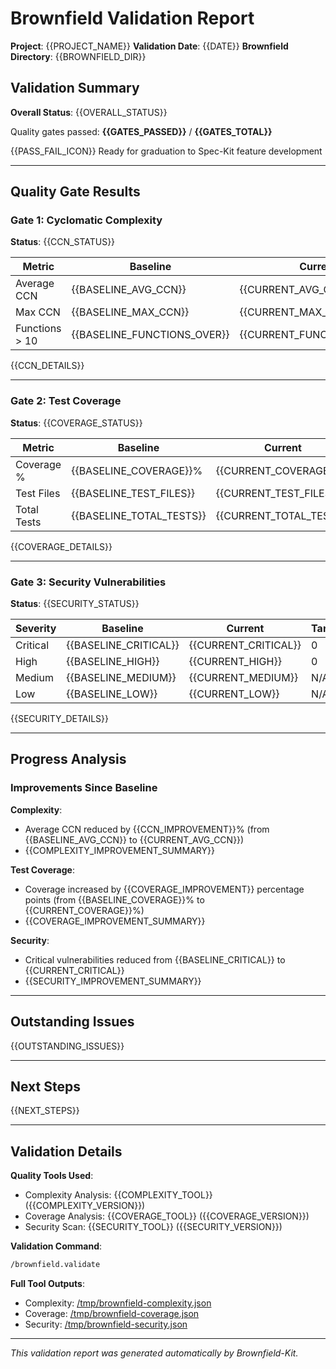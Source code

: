 # Brownfield Validation Report

**Project**: {{PROJECT_NAME}}
**Validation Date**: {{DATE}}
**Brownfield Directory**: {{BROWNFIELD_DIR}}

## Validation Summary

**Overall Status**: {{OVERALL_STATUS}}

Quality gates passed: **{{GATES_PASSED}}** / **{{GATES_TOTAL}}**

{{PASS_FAIL_ICON}} Ready for graduation to Spec-Kit feature development

---

## Quality Gate Results

### Gate 1: Cyclomatic Complexity

**Status**: {{CCN_STATUS}}

| Metric | Baseline | Current | Target | Result |
|--------|----------|---------|--------|--------|
| Average CCN | {{BASELINE_AVG_CCN}} | {{CURRENT_AVG_CCN}} | < 10 | {{CCN_AVG_RESULT}} |
| Max CCN | {{BASELINE_MAX_CCN}} | {{CURRENT_MAX_CCN}} | < 15 | {{CCN_MAX_RESULT}} |
| Functions > 10 | {{BASELINE_FUNCTIONS_OVER}} | {{CURRENT_FUNCTIONS_OVER}} | 0 | {{CCN_FUNCTIONS_RESULT}} |

{{CCN_DETAILS}}

---

### Gate 2: Test Coverage

**Status**: {{COVERAGE_STATUS}}

| Metric | Baseline | Current | Target | Result |
|--------|----------|---------|--------|--------|
| Coverage % | {{BASELINE_COVERAGE}}% | {{CURRENT_COVERAGE}}% | > 80% | {{COVERAGE_RESULT}} |
| Test Files | {{BASELINE_TEST_FILES}} | {{CURRENT_TEST_FILES}} | N/A | {{TEST_FILES_RESULT}} |
| Total Tests | {{BASELINE_TOTAL_TESTS}} | {{CURRENT_TOTAL_TESTS}} | N/A | {{TOTAL_TESTS_RESULT}} |

{{COVERAGE_DETAILS}}

---

### Gate 3: Security Vulnerabilities

**Status**: {{SECURITY_STATUS}}

| Severity | Baseline | Current | Target | Result |
|----------|----------|---------|--------|--------|
| Critical | {{BASELINE_CRITICAL}} | {{CURRENT_CRITICAL}} | 0 | {{CRITICAL_RESULT}} |
| High | {{BASELINE_HIGH}} | {{CURRENT_HIGH}} | 0 | {{HIGH_RESULT}} |
| Medium | {{BASELINE_MEDIUM}} | {{CURRENT_MEDIUM}} | N/A | {{MEDIUM_RESULT}} |
| Low | {{BASELINE_LOW}} | {{CURRENT_LOW}} | N/A | {{LOW_RESULT}} |

{{SECURITY_DETAILS}}

---

## Progress Analysis

### Improvements Since Baseline

**Complexity**:
- Average CCN reduced by {{CCN_IMPROVEMENT}}% (from {{BASELINE_AVG_CCN}} to {{CURRENT_AVG_CCN}})
- {{COMPLEXITY_IMPROVEMENT_SUMMARY}}

**Test Coverage**:
- Coverage increased by {{COVERAGE_IMPROVEMENT}} percentage points (from {{BASELINE_COVERAGE}}% to {{CURRENT_COVERAGE}}%)
- {{COVERAGE_IMPROVEMENT_SUMMARY}}

**Security**:
- Critical vulnerabilities reduced from {{BASELINE_CRITICAL}} to {{CURRENT_CRITICAL}}
- {{SECURITY_IMPROVEMENT_SUMMARY}}

---

## Outstanding Issues

{{OUTSTANDING_ISSUES}}

---

## Next Steps

{{NEXT_STEPS}}

---

## Validation Details

**Quality Tools Used**:
- Complexity Analysis: {{COMPLEXITY_TOOL}} ({{COMPLEXITY_VERSION}})
- Coverage Analysis: {{COVERAGE_TOOL}} ({{COVERAGE_VERSION}})
- Security Scan: {{SECURITY_TOOL}} ({{SECURITY_VERSION}})

**Validation Command**:
```bash
/brownfield.validate
```

**Full Tool Outputs**:
- Complexity: [/tmp/brownfield-complexity.json](/tmp/brownfield-complexity.json)
- Coverage: [/tmp/brownfield-coverage.json](/tmp/brownfield-coverage.json)
- Security: [/tmp/brownfield-security.json](/tmp/brownfield-security.json)

---

*This validation report was generated automatically by Brownfield-Kit.*
